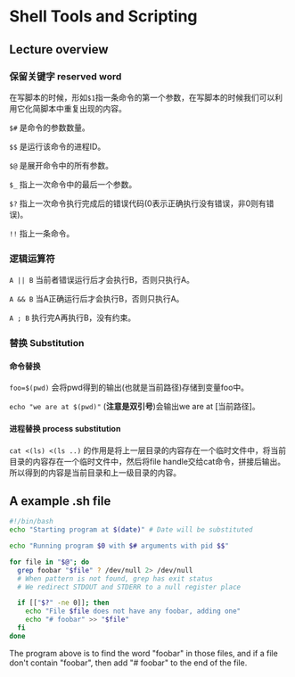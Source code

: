 # Shell Tools and Scripting
## Lecture overview

### 保留关键字 reserved word
在写脚本的时候，形如```$1```指一条命令的第一个参数，在写脚本的时候我们可以利用它化简脚本中重复出现的内容。

```$#``` 是命令的参数数量。

```$$``` 是运行该命令的进程ID。

```$@``` 是展开命令中的所有参数。

```$_``` 指上一次命令中的最后一个参数。

```$?``` 指上一次命令执行完成后的错误代码(0表示正确执行没有错误，非0则有错误)。

```!!``` 指上一条命令。

### 逻辑运算符
```A || B``` 当前者错误运行后才会执行B，否则只执行A。

```A && B``` 当A正确运行后才会执行B，否则只执行A。

```A ; B``` 执行完A再执行B，没有约束。

### 替换 Substitution
#### 命令替换
```foo=$(pwd)``` 会将pwd得到的输出(也就是当前路径)存储到变量foo中。

```echo "we are at $(pwd)"``` (**注意是双引号**)会输出we are at [当前路径]。

#### 进程替换 process substitution
```cat <(ls) <(ls ..)``` 的作用是将上一层目录的内容存在一个临时文件中，将当前目录的内容存在一个临时文件中，然后将file handle交给cat命令，拼接后输出。所以得到的内容是当前目录和上一级目录的内容。

## A example .sh file
```bash
#!/bin/bash
echo "Starting program at $(date)" # Date will be substituted

echo "Running program $0 with $# arguments with pid $$"

for file in "$@"; do
  grep foobar "$file" ? /dev/null 2> /dev/null
  # When pattern is not found, grep has exit status
  # We redirect STDOUT and STDERR to a null register place

  if [["$?" -ne 0]]; then
    echo "File $file does not have any foobar, adding one"
    echo "# foobar" >> "$file"
  fi
done
```

The program above is to find the word "foobar" in those files, and if a file don't contain "foobar", then add "# foobar" to the end of the file.
